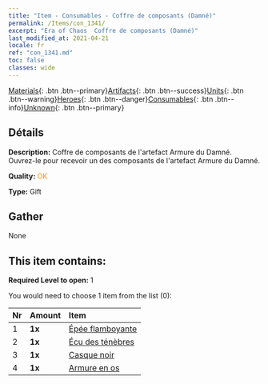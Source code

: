 ```yaml
---
title: "Item - Consumables - Coffre de composants (Damné)"
permalink: /Items/con_1341/
excerpt: "Era of Chaos  Coffre de composants (Damné)"
last_modified_at: 2021-04-21
locale: fr
ref: "con_1341.md"
toc: false
classes: wide
---
```

 [Materials](/fr/Items/){: .btn .btn--primary}[Artifacts](/fr/Items/Artifacts/){: .btn .btn--success}[Units](/fr/Items/Units/){: .btn .btn--warning}[Heroes](/fr/Items/Heroes/){: .btn .btn--danger}[Consumables](/fr/Items/Consumables/){: .btn .btn--info}[Unknown](/fr/Items/Unknown/){: .btn .btn--primary}

## Détails
 **Description:** Coffre de composants de l'artefact Armure du Damné. Ouvrez-le pour recevoir un des composants de l'artefact Armure du Damné.

 **Quality:** <span style="color: #FF8C00">OK</span>

 **Type:** Gift

## Gather

  None

## This item contains:

 **Required Level to open:** 1

 You would need to choose 1 item from the list (0):

  | Nr | Amount |     Item    |
  |:---|:-------|:------------|
  | 1 |  **1x** | [Épée flamboyante](/fr/Items/art_121/) |  | 
  | 2 |  **1x** | [Écu des ténèbres](/fr/Items/art_122/) |  | 
  | 3 |  **1x** | [Casque noir](/fr/Items/art_123/) |  | 
  | 4 |  **1x** | [Armure en os](/fr/Items/art_124/) |  | 
